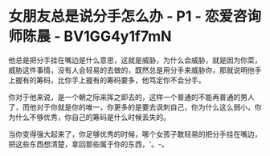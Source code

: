 # 女朋友总是说分手怎么办 - P1 - 恋爱咨询师陈晨 - BV1GG4y1f7mN

他总是把分手挂在嘴边是什么意思，这就是威胁，为什么会威胁，就是因为你菜，威胁这件事情，没有人会轻易的去做的，既然总是用分手来威胁你，那就说明他手上握有的筹码，比你手上握有的筹码要多，他笃定你不会分手。

你对于他来说，是一个朝之际来挥之即去的，这样一个普通的不能再普通的男人了，而他对于你就是你的唯一，你更多的是要去讽刺自己，你为什么这么弱小，你为什么不够优秀，你自己的筹码是什么时候丢失的。

当你变得强大起来了，你足够优秀的时候，哪个女孩子敢轻易的把分手挂在嘴边，把这些东西想清楚，拿回那些属于你的东西，'。-。

